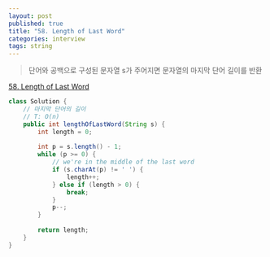 ```yaml
---
layout: post
published: true
title: "58. Length of Last Word"
categories: interview
tags: string
---
```


> 단어와 공백으로 구성된 문자열 s가 주어지면 문자열의 마지막 단어 길이를 반환

[58. Length of Last Word](https://leetcode.com/problems/length-of-last-word/)

```java
class Solution {
    // 마지막 단어의 길이
    // T: O(n)
    public int lengthOfLastWord(String s) {
        int length = 0;
        
        int p = s.length() - 1;
        while (p >= 0) {
            // we're in the middle of the last word
            if (s.charAt(p) != ' ') {
                length++;
            } else if (length > 0) {
                break;
            }
            p--;
        }
        
        return length;
    }
}
```
